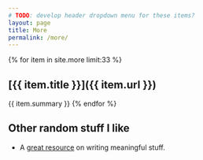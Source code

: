 ```yaml
---
# TODO: develop header dropdown menu for these items?
layout: page
title: More
permalink: /more/
---
```

{% for item in site.more limit:33 %}
## [{{ item.title }}]({{ item.url }})
{{ item.summary }}
{% endfor %}

## Other random stuff I like

* A [great resource](https://www.julian.com/guide/write/intro) on writing meaningful stuff.

